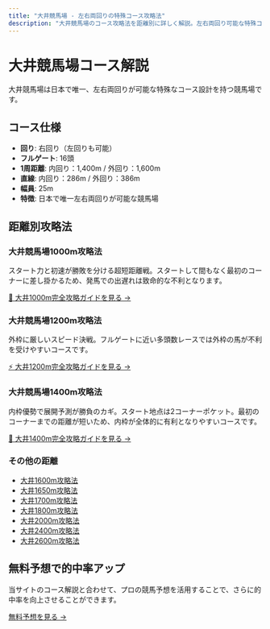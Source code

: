 ```yaml
---
title: "大井競馬場 - 左右両回りの特殊コース攻略法"
description: "大井競馬場のコース攻略法を距離別に詳しく解説。左右両回り可能な特殊コースの特徴、枠順有利不利、各距離の攻略ポイントを分析。"
---
```


# 大井競馬場コース解説

大井競馬場は日本で唯一、左右両回りが可能な特殊なコース設計を持つ競馬場です。

## コース仕様

- **回り**: 右回り（左回りも可能）
- **フルゲート**: 16頭
- **1周距離**: 内回り：1,400m / 外回り：1,600m
- **直線**: 内回り：286m / 外回り：386m
- **幅員**: 25m
- **特徴**: 日本で唯一左右両回りが可能な競馬場

## 距離別攻略法

### 大井競馬場1000m攻略法
スタート力と初速が勝敗を分ける超短距離戦。スタートして間もなく最初のコーナーに差し掛かるため、発馬での出遅れは致命的な不利となります。

[🚀 大井1000m完全攻略ガイドを見る →](/blog/2025-08-16-ooi-1000m/)

### 大井競馬場1200m攻略法
外枠に厳しいスピード決戦。フルゲートに近い多頭数レースでは外枠の馬が不利を受けやすいコースです。

[⚡ 大井1200m完全攻略ガイドを見る →](/blog/2025-08-16-ooi-1200m/)

### 大井競馬場1400m攻略法
内枠優勢で展開予測が勝負のカギ。スタート地点は2コーナーポケット。最初のコーナーまでの距離が短いため、内枠が全体的に有利となりやすいコースです。

[🏁 大井1400m完全攻略ガイドを見る →](/blog/2025-08-16-ooi-1400m/)

### その他の距離
- [大井1600m攻略法](/blog/2025-08-16-ooi-1600m/)
- [大井1650m攻略法](/blog/2025-08-16-ooi-1650m/)
- [大井1700m攻略法](/blog/2025-08-16-ooi-1700m/)
- [大井1800m攻略法](/blog/2025-08-16-ooi-1800m/)
- [大井2000m攻略法](/blog/2025-08-16-ooi-2000m/)
- [大井2400m攻略法](/blog/2025-08-16-ooi-2400m/)
- [大井2600m攻略法](/blog/2025-08-16-ooi-2600m/)

## 無料予想で的中率アップ

当サイトのコース解説と合わせて、プロの競馬予想を活用することで、さらに的中率を向上させることができます。

[無料予想を見る →](https://nankan-analytics.keiba.link/free-signup/)
